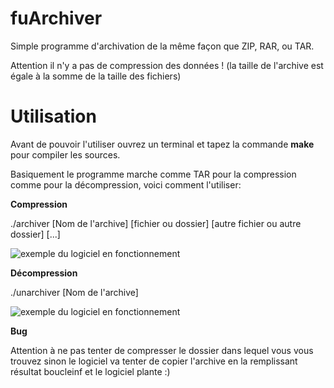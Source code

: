 # fuArchiver 
Simple programme d'archivation de la même façon que ZIP, RAR, ou TAR.

Attention il n'y a pas de compression des données ! (la taille de l'archive est égale à la somme de la taille des fichiers)

# Utilisation
Avant de pouvoir l'utiliser ouvrez un terminal et tapez la commande **make** pour compiler les sources.

Basiquement le programme marche comme TAR pour la compression comme pour la décompression, voici comment l'utiliser:

**Compression**

./archiver [Nom de l'archive] [fichier ou dossier] [autre fichier ou autre dossier] [...]

![exemple du logiciel en fonctionnement](https://image.prntscr.com/image/us70p62JSXuP_tPmvryt_g.png)

**Décompression**

./unarchiver [Nom de l'archive]

![exemple du logiciel en fonctionnement](https://image.prntscr.com/image/2_lfd2BfSQioId7_L8q6rQ.png)

**Bug**

Attention à ne pas tenter de compresser le dossier dans lequel vous vous trouvez sinon le logiciel va tenter de copier l'archive en la remplissant résultat boucleinf et le logiciel plante :)
